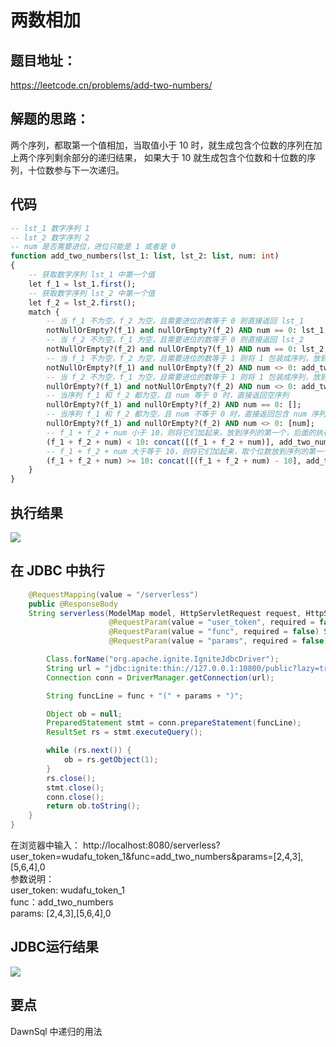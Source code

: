 # 两数相加
## 题目地址：
https://leetcode.cn/problems/add-two-numbers/
## 解题的思路：
两个序列，都取第一个值相加，当取值小于 10 时，就生成包含个位数的序列在加上两个序列剩余部分的递归结果，
如果大于 10 就生成包含个位数和十位数的序列，十位数参与下一次递归。

## 代码
```sql
-- lst_1 数字序列 1
-- lst_2 数字序列 2
-- num 是否需要进位，进位只能是 1 或者是 0
function add_two_numbers(lst_1: list, lst_2: list, num: int)
{
    -- 获取数字序列 lst_1 中第一个值
    let f_1 = lst_1.first();
    -- 获取数字序列 lst_2 中第一个值
    let f_2 = lst_2.first();
    match {
        -- 当 f_1 不为空，f_2 为空，且需要进位的数等于 0 则直接返回 lst_1
        notNullOrEmpty?(f_1) and nullOrEmpty?(f_2) AND num == 0: lst_1;
        -- 当 f_2 不为空，f_1 为空，且需要进位的数等于 0 则直接返回 lst_2
        notNullOrEmpty?(f_2) and nullOrEmpty?(f_1) AND num == 0: lst_2;
        -- 当 f_1 不为空，f_2 为空，且需要进位的数等于 1 则将 1 包装成序列，放到参数列表 2 的位置，进行递归，同时因为用了进位，所以 num 等于 0 
        notNullOrEmpty?(f_1) and nullOrEmpty?(f_2) AND num <> 0: add_two_numbers(lst_1, [1], 0);
        -- 当 f_2 不为空，f_1 为空，且需要进位的数等于 1 则将 1 包装成序列，放到参数列表 1 的位置，进行递归，同时因为用了进位，所以 num 等于 0 
        nullOrEmpty?(f_1) and notNullOrEmpty?(f_2) AND num <> 0: add_two_numbers([1], lst_2, 0);
        -- 当序列 f_1 和 f_2 都为空，且 num 等于 0 时，直接返回空序列
        nullOrEmpty?(f_1) and nullOrEmpty?(f_2) AND num == 0: [];
        -- 当序列 f_1 和 f_2 都为空，且 num 不等于 0 时，直接返回包含 num 序列
        nullOrEmpty?(f_1) and nullOrEmpty?(f_2) AND num <> 0: [num];
        -- f_1 + f_2 + num 小于 10，则将它们加起来，放到序列的第一个，后面的执行递归
        (f_1 + f_2 + num) < 10: concat([(f_1 + f_2 + num)], add_two_numbers(lst_1.rest(), lst_2.rest(), 0));
        -- f_1 + f_2 + num 大于等于 10，则将它们加起来，取个位数放到序列的第一个，后面的执行递归，设置 num 进位为 1
        (f_1 + f_2 + num) >= 10: concat([(f_1 + f_2 + num) - 10], add_two_numbers(lst_1.rest(), lst_2.rest(), 1));
    }
}

```

## 执行结果

<img src='/smart_sql_img/add_two_num.jpg'></img><br/>

## 在 JDBC 中执行
```java
    @RequestMapping(value = "/serverless")
    public @ResponseBody
    String serverless(ModelMap model, HttpServletRequest request, HttpServletResponse response,
                      @RequestParam(value = "user_token", required = false) String user_token,
                      @RequestParam(value = "func", required = false) String func,
                      @RequestParam(value = "params", required = false) String params) throws SQLException, ClassNotFoundException {

        Class.forName("org.apache.ignite.IgniteJdbcDriver");
        String url = "jdbc:ignite:thin://127.0.0.1:10800/public?lazy=true&userToken=" + user_token;
        Connection conn = DriverManager.getConnection(url);

        String funcLine = func + "(" + params + ")";

        Object ob = null;
        PreparedStatement stmt = conn.prepareStatement(funcLine);
        ResultSet rs = stmt.executeQuery();

        while (rs.next()) {
            ob = rs.getObject(1);
        }
        rs.close();
        stmt.close();
        conn.close();
        return ob.toString();
    }
}

```
在浏览器中输入：
http://localhost:8080/serverless?user_token=wudafu_token_1&func=add_two_numbers&params=[2,4,3],[5,6,4],0<br/>
参数说明： <br/>
user_token: wudafu_token_1<br/>
func：add_two_numbers<br/>
params: [2,4,3],[5,6,4],0 <br/>
## JDBC运行结果

<img src='/smart_sql_img/two_sum_jdbc.jpg'></img><br/>

## 要点
DawnSql 中递归的用法

